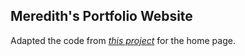 ## Meredith's Portfolio Website
Adapted the code from *[this project](https://github.com/baunov/gradients-bg)* for the home page.

